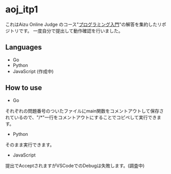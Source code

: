 # aoj_itp1
これはAizu Online Judge のコース"[プログラミング入門](https://onlinejudge.u-aizu.ac.jp/courses/lesson/2/ITP1/1)"の解答を集約したリポジトリです。
一度自分で提出して動作確認を行いました。

## Languages
- Go
- Python
- JavaScript (作成中)

## How to use
- Go

それぞれの問題番号のついたファイルにmain関数をコメントアウトして保存されているので、"/*"一行をコメントアウトにすることでコピペして実行できます。

- Python

そのまま実行できます。

- JavaScript

提出でAcceptされますがVSCodeでのDebugは失敗します。(調査中)
